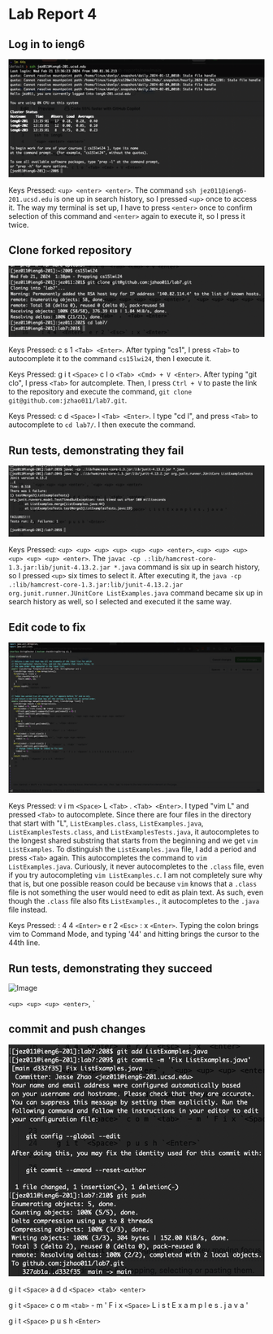 # Lab Report 4

## Log in to ieng6

![Image](/images/logintoieng6.png)

Keys Pressed: `<up> <enter> <enter>`. The command `ssh jez011@ieng6-201.ucsd.edu` is one up in search history, so I pressed `<up>` once to access it. The way my terminal is set up, I have to press `<enter>` once to confirm selection of this command and `<enter>` again to execute it, so I press it twice.

## Clone forked repository

![Image](/images/clonefork.png)

Keys Pressed: c s 1 `<Tab> <Enter>`. After typing "cs1", I press `<Tab>` to autocomplete it to the command `cs15lwi24`, then I execute it.

Keys Pressed: g i t `<Space>` c l o `<Tab> <Cmd> + V <Enter>`. After typing "git clo", I press `<Tab>` for autcomplete. Then, I press `Ctrl + V` to paste the link to the repository and execute the command, `git clone git@github.com:jzhao011/lab7.git`.

Keys Pressed: c d `<Space>` l `<Tab> <Enter>`. I type "cd l", and press `<Tab>` to autocomplete to `cd lab7/`. I then execute the command.

## Run tests, demonstrating they fail

![Image](/images/runtestsdemonstratefail.png)

Keys Pressed: `<up> <up> <up> <up> <up> <up> <enter>`, `<up> <up> <up> <up> <up> <up> <enter>`. The `javac -cp .:lib/hamcrest-core-1.3.jar:lib/junit-4.13.2.jar *.java` command is six up in search history, so I pressed `<up>` six times to select it. After executing it, the `java -cp .:lib/hamcrest-core-1.3.jar:lib/junit-4.13.2.jar org.junit.runner.JUnitCore ListExamples.java` command became six up in search history as well, so I selected and executed it the same way.

## Edit code to fix

![Image](/images/editcode.png)

Keys Pressed: v i m `<Space>` L `<Tab>` . `<Tab> <Enter>`. I typed "vim L" and pressed `<Tab>` to autocomplete. Since there are four files in the directory that start with "L", `ListExamples.class`, `ListExamples.java`, `ListExamplesTests.class`, and `ListExamplesTests.java`, it autocompletes to the longest shared substring that starts from the beginning and we get `vim ListExamples`. To distinguish the `ListExamples.java` file, I add a period and press `<Tab>` again. This autocompletes the command to `vim ListExamples.java`. Curiously, it never autocompletes to the `.class` file, even if you try autocompleting `vim ListExamples.c`. I am not completely sure why that is, but one possible reason could be because `vim` knows that a `.class` file is not something the user would need to edit as plain text. As such, even though the `.class` file also fits `ListExamples.`, it autocompletes to the `.java` file instead.

Keys Pressed: : 4 4 `<Enter>` e r 2 `<Esc>` : x `<Enter>`. Typing the colon brings vim to Command Mode, and typing '44' and hitting <Enter> brings the cursor to the 44th line.

## Run tests, demonstrating they succeed

![Image](/images/runtestsdemonsratesuccess.png)

`<up> <up> <up> <enter>`, `<up> <up> <up> <enter>

## commit and push changes

![Image](/images/commitandpush.png)

g i t `<Space>` a d d `<Space> <tab> <enter>`

g i t `<Space>` c o m `<tab>` - m ' F i x `<Space>` L i s t E x a m p l e s . j a v a '

g i t `<Space>` p u s h `<Enter>`


